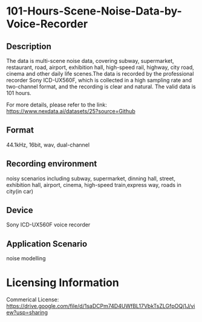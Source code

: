 # 101-Hours-Scene-Noise-Data-by-Voice-Recorder


## Description
The data is multi-scene noise data, covering subway, supermarket, restaurant, road, airport, exhibition hall, high-speed rail, highway, city road, cinema and other daily life scenes.The data is recorded by the professional recorder Sony ICD-UX560F, which is collected in a high sampling rate and two-channel format, and the recording is clear and natural. The valid data is 101 hours.

For more details, please refer to the link: https://www.nexdata.ai/datasets/25?source=Github


## Format
44.1kHz, 16bit, wav, dual-channel

## Recording environment
noisy scenarios including subway, supermarket, dinning hall, street, exhibition hall, airport, cinema, high-speed train,express way, roads in city(in car)

## Device
Sony ICD-UX560F voice recorder

## Application Scenario
noise modelling

# Licensing Information
Commerical License: https://drive.google.com/file/d/1saDCPm74D4UWfBL17VbkTsZLGfpOQj1J/view?usp=sharing
